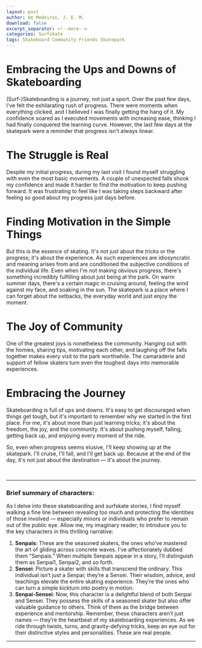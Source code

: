 ```yaml
---
layout: post
author: de Medeiros, J. E. M.
download: false
excerpt_separator: <!--more-->
categories: Surfskate
tags: Skateboard Community Friends Skatepark
---
```


# Embracing the Ups and Downs of Skateboarding

(Surf-)Skateboarding is a journey, not just a sport. Over the past few days, I've felt the exhilarating rush of progress. There were moments when everything clicked, and I believed I was finally getting the hang of it. My confidence soared as I executed movements with increasing ease, thinking I had finally conquered the learning curve. However, the last few days at the skatepark were a reminder that progress isn't always linear.
<!--more-->

# The Struggle is Real

Despite my initial progress, during my last visit I found myself struggling with even the most basic movements. A couple of unexpected falls shook my confidence and made it harder to find the motivation to keep pushing forward. It was frustrating to feel like I was taking steps backward after feeling so good about my progress just days before.

# Finding Motivation in the Simple Things

But this is the essence of skating. It's not just about the tricks or the progress; it's about the experience. As such experiences are idiosyncratic and meaning arises from and are conditioned the subjective conditions of the individual life. Even when I'm not making obvious progress, there's something incredibly fulfilling about just being at the park. On warm summer days, there's a certain magic in cruising around, feeling the wind against my face, and soaking in the sun. The skatepark is a place where I can forget about the setbacks, the everyday world and just enjoy the moment.

# The Joy of Community

One of the greatest joys is nonetheless the community. Hanging out with the homies, sharing tips, motivating each other, and laughing off the falls together makes every visit to the park worthwhile. The camaraderie and support of fellow skaters turn even the toughest days into memorable experiences.

# Embracing the Journey

Skateboarding is full of ups and downs. It's easy to get discouraged when things get tough, but it's important to remember why we started in the first place. For me, it's about more than just learning tricks; it's about the freedom, the joy, and the community. It's about pushing myself, falling, getting back up, and enjoying every moment of the ride.

So, even when progress seems elusive, I'll keep showing up at the skatepark. I'll cruise, I'll fall, and I'll get back up. Because at the end of the day, it's not just about the destination — it's about the journey.

<br/>
<hr/>

### Brief summary of characters:
As I delve into these skateboarding and surfskate stories, I find myself walking a fine line between revealing too much and protecting the identities of those involved — especially minors or individuals who prefer to remain out of the public eye. Allow me, my imaginary reader, to introduce you to the key characters in this thrilling narrative:
1. **Senpais**: These are the seasoned skaters, the ones who’ve mastered the art of gliding across concrete waves. I’ve affectionately dubbed them “Senpais.” When multiple Senpais appear in a story, I’ll distinguish them as Senpai1, Senpai2, and so forth.
2. **Sensei**: Picture a skater with skills that transcend the ordinary. This individual isn’t just a Senpai; they’re a Sensei. Their wisdom, advice, and teachings elevate the entire skating experience. They’re the ones who can turn a simple kickturn into poetry in motion.
3. **Senpai-Sensei**: Now, this character is a delightful blend of both Senpai and Sensei. They possess the skills of a seasoned skater but also offer valuable guidance to others. Think of them as the bridge between experience and mentorship.
Remember, these characters aren’t just names — they’re the heartbeat of my skateboarding experiences. As we ride through twists, turns, and gravity-defying tricks, keep an eye out for their distinctive styles and personalities. These are real people.
<hr/>
<br/>